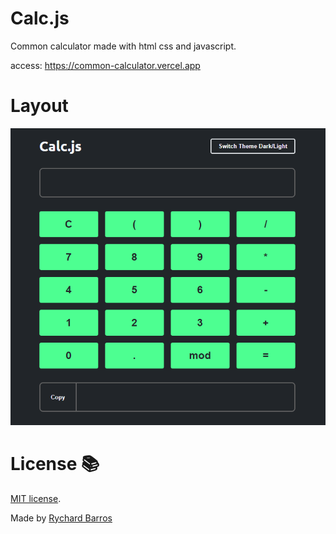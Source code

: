 # Calc.js
Common calculator made with html css and javascript.

access: https://common-calculator.vercel.app

# Layout
<img src="/assets/img/calc.png" />

# License 📚
[MIT license](LICENSE).

Made by [Rychard Barros](https://github.com/rychardbarros)

